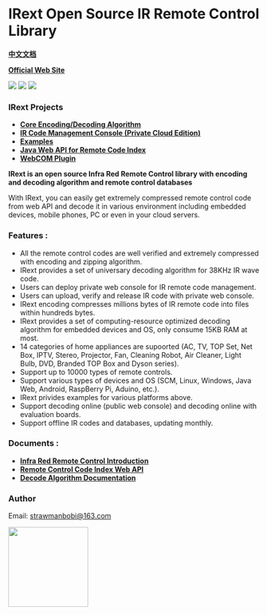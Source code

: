 # IRext Open Source IR Remote Control Library
__[中文文档](https://github.com/irext/irext/blob/master/README-cn.md)__

__[Official Web Site](https://irext.net)__

![](https://img.shields.io/github/license/irext/core.svg?style=flat)
![](https://img.shields.io/badge/release-0.1.5-green.svg)
![](https://img.shields.io/badge/build-pass-green.svg)

### __IRext Projects__
- __[Core Encoding/Decoding Algorithm](https://github.com/irext/core)__
- __[IR Code Management Console (Private Cloud Edition)](https://github.com/irext/irext-console)__
- __[Examples](https://github.com/irext/irext-examples)__
- __[Java Web API for Remote Code Index](https://github.com/irext/irext-web-api)__
- __[WebCOM Plugin](https://github.com/irext/irext-web-com)__


__IRext is an open source Infra Red Remote Control library with encoding and decoding algorithm and remote control databases__

With IRext, you can easily get extremely compressed remote control code from web API and decode it in various environment including embedded devices, mobile phones, PC or even in your cloud servers.


### Features :
- All the remote control codes are well verified and extremely compressed with encoding and zipping algorithm.
- IRext provides a set of universary decoding algorithm for 38KHz IR wave code.
- Users can deploy private web console for IR remote code management.
- Users can upload, verify and release IR code with private web console.
- IRext encoding compresses millions bytes of IR remote code into files within hundreds bytes.
- IRext provides a set of computing-resource optimized decoding algorithm for embedded devices and OS, only consume 15KB RAM at most.
- 14 categories of home appliances are supoorted (AC, TV, TOP Set, Net Box, IPTV, Stereo, Projector, Fan, Cleaning Robot, Air Cleaner, Light Bulb, DVD, Branded TOP Box and Dyson series).
- Support up to 10000 types of remote controls.
- Support various types of devices and OS (SCM, Linux, Windows, Java Web, Android, RaspBerry Pi, Aduino, etc.).
- IRext privides examples for various platforms above.
- Support decoding online (public web console) and decoding online with evaluation boards.
- Support offline IR codes and databases, updating monthly.


### Documents :

- __[Infra Red Remote Control Introduction](https://irext.net/doc/)__
- __[Remote Control Code Index Web API](https://irext.net/doc/#services)__
- __[Decode Algorithm Documentation](https://irext.net/doc/#decode)__


### Author

Email: strawmanbobi@163.com

<img src="https://github.com/irext/public-site/blob/master/web/images/bobi_qr.png" align="left" height="160" width="160">
